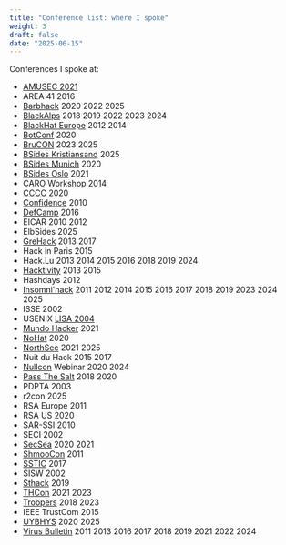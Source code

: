```yaml
---
title: "Conference list: where I spoke"
weight: 3
draft: false
date: "2025-06-15"
---
```


Conferences I spoke at:

- [AMUSEC 2021](https://www.cirm-math.fr/Schedule/screen_display.php?id_renc=2653)
- AREA 41 2016
- [Barbhack](https://barbhack.fr) 2020 2022 2025
- [BlackAlps](https://blackalps.ch) 2018 2019 2022 2023 2024
- [BlackHat Europe](http://www.blackhat.com) 2012 2014
- [BotConf](https://botconf.eu) 2020
- [BruCON](https://brucon.org) 2023 2025
- [BSides Kristiansand](https://bsideskrs.no) 2025
- [BSides Munich](https://2020.bsidesmunich.org) 2020
- [BSides Oslo](https://bsidesoslo.no) 2021
- CARO Workshop 2014
- [CCCC](https://www.cyberhagen.com) 2020
- [Confidence](http://2010.confidence.org.pl) 2010
- [DefCamp](https://def.camp) 2016
- EICAR 2010 2012
- ElbSides 2025
- [GreHack](https://grehack.fr) 2013 2017
- Hack in Paris 2015
- Hack.Lu 2013 2014 2015 2016 2018 2019 2024
- [Hacktivity](https://hacktivity.com/en) 2013 2015
- Hashdays 2012
- [Insomni'hack](https://insomnihack.ch) 2011 2012 2014 2015 2016 2017 2018 2019 2023 2024 2025
- ISSE 2002
- USENIX [LISA 2004](https://www.usenix.org/legacy/events/lisa04/)
- [Mundo Hacker](https://mundohackerday.com/) 2021
- [NoHat](https://nohat.it) 2020
- [NorthSec](https://nsec.io) 2021 2025
- Nuit du Hack 2015 2017
- [Nullcon](https://nullcon.net) Webinar 2020 2024
- [Pass The Salt](https://pass-the-salt.org/) 2018 2020
- PDPTA 2003
- r2con 2025
- RSA Europe 2011
- RSA US 2020
- SAR-SSI 2010
- SECI 2002
- [SecSea](https://secsea.org) 2020 2021
- [ShmooCon](https://www.shmoocon.org) 2011
- [SSTIC](https://www.sstic.org) 2017
- SISW 2002
- [Sthack](https://sthack.fr/) 2019
- [THCon](https://thcon.party) 2021 2023
- [Troopers](https://www.troopers.de) 2018 2023
- IEEE TrustCom 2015
- [UYBHYS](https://www.unlockyourbrain.bzh/) 2020 2025
- [Virus Bulletin](https://virusbtn.com) 2011 2013 2016 2017 2018 2019 2021 2022 2024
